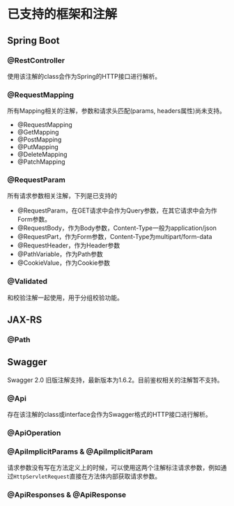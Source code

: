 # 已支持的框架和注解

## Spring Boot

### @RestController

使用该注解的class会作为Spring的HTTP接口进行解析。

### @RequestMapping

所有Mapping相关的注解，参数和请求头匹配(params, headers属性)尚未支持。

- @RequestMapping
- @GetMapping
- @PostMapping
- @PutMapping
- @DeleteMapping
- @PatchMapping

### @RequestParam

所有请求参数相关注解，下列是已支持的

- @RequestParam，在GET请求中会作为Query参数，在其它请求中会为作Form参数。
- @RequestBody，作为Body参数，Content-Type一般为application/json
- @RequestPart，作为Form参数，Content-Type为multipart/form-data
- @RequestHeader，作为Header参数
- @PathVariable，作为Path参数
- @CookieValue，作为Cookie参数

### @Validated

和校验注解一起使用，用于分组校验功能。

## JAX-RS

### @Path

## Swagger

Swagger 2.0 旧版注解支持，最新版本为1.6.2。目前鉴权相关的注解暂不支持。

### @Api

存在该注解的class或interface会作为Swagger格式的HTTP接口进行解析。

### @ApiOperation

### @ApiImplicitParams & @ApiImplicitParam

请求参数没有写在方法定义上的时候，可以使用这两个注解标注请求参数，例如通过`HttpServletRequest`直接在方法体内部获取请求参数。

### @ApiResponses & @ApiResponse





